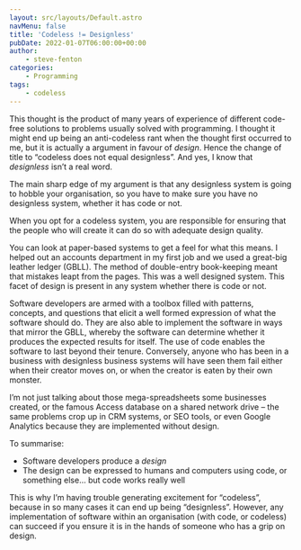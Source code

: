 ```yaml
---
layout: src/layouts/Default.astro
navMenu: false
title: 'Codeless != Designless'
pubDate: 2022-01-07T06:00:00+00:00
author:
    - steve-fenton
categories:
    - Programming
tags:
    - codeless
---
```


This thought is the product of many years of experience of different code-free solutions to problems usually solved with programming. I thought it might end up being an anti-codeless rant when the thought first occurred to me, but it is actually a argument in favour of *design*. Hence the change of title to “codeless does not equal designless”. And yes, I know that *designless* isn’t a real word.

The main sharp edge of my argument is that any designless system is going to hobble your organisation, so you have to make sure you have no designless system, whether it has code or not.

When you opt for a codeless system, you are responsible for ensuring that the people who will create it can do so with adequate design quality.

You can look at paper-based systems to get a feel for what this means. I helped out an accounts department in my first job and we used a great-big leather ledger (GBLL). The method of double-entry book-keeping meant that mistakes leapt from the pages. This was a well designed system. This facet of design is present in any system whether there is code or not.

Software developers are armed with a toolbox filled with patterns, concepts, and questions that elicit a well formed expression of what the software should do. They are also able to implement the software in ways that mirror the GBLL, whereby the software can determine whether it produces the expected results for itself. The use of code enables the software to last beyond their tenure. Conversely, anyone who has been in a business with designless business systems will have seen them fail either when their creator moves on, or when the creator is eaten by their own monster.

I’m not just talking about those mega-spreadsheets some businesses created, or the famous Access database on a shared network drive – the same problems crop up in CRM systems, or SEO tools, or even Google Analytics because they are implemented without design.

To summarise:

- Software developers produce a *design*
- The design can be expressed to humans and computers using code, or something else… but code works really well

This is why I’m having trouble generating excitement for “codeless”, because in so many cases it can end up being “designless”. However, any implementation of software within an organisation (with code, or codeless) can succeed if you ensure it is in the hands of someone who has a grip on design.